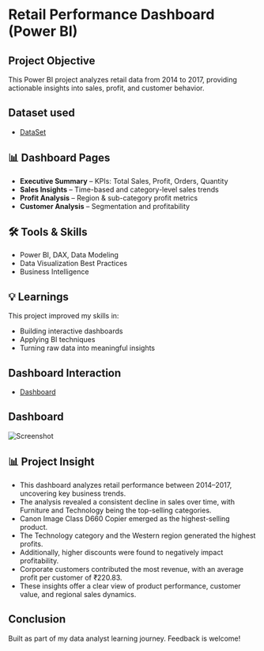 # Retail Performance Dashboard (Power BI)

## Project Objective
This Power BI project analyzes retail data from 2014 to 2017, providing actionable insights into sales, profit, and customer behavior.

## Dataset used
- <a href="https://github.com/Kenjale15/Retail-Performance-Dashboard/blob/main/Sample%20-%20Superstore.csv"> DataSet </a>

## 📊 Dashboard Pages
- **Executive Summary** – KPIs: Total Sales, Profit, Orders, Quantity
- **Sales Insights** – Time-based and category-level sales trends
- **Profit Analysis** – Region & sub-category profit metrics
- **Customer Analysis** – Segmentation and profitability

 ## 🛠 Tools & Skills
- Power BI, DAX, Data Modeling
- Data Visualization Best Practices
- Business Intelligence

## 💡 Learnings
This project improved my skills in:
- Building interactive dashboards
- Applying BI techniques
- Turning raw data into meaningful insights


## Dashboard Interaction 
- <a href="https://github.com/Kenjale15/Retail-Performance-Dashboard/blob/main/Screenshot.png"> Dashboard </a>

## Dashboard

![Screenshot](https://github.com/user-attachments/assets/e5090245-bac8-4e70-af8a-e42d9794b83f)

## 📊 Project Insight
- This dashboard analyzes retail performance between 2014–2017, uncovering key business trends.
- The analysis revealed a consistent decline in sales over time, with Furniture and Technology being the top-selling categories.
- Canon Image Class D660 Copier emerged as the highest-selling product.
- The Technology category and the Western region generated the highest profits.
- Additionally, higher discounts were found to negatively impact profitability.
- Corporate customers contributed the most revenue, with an average profit per customer of ₹220.83.
- These insights offer a clear view of product performance, customer value, and regional sales dynamics.

## Conclusion
Built as part of my data analyst learning journey. Feedback is welcome!
 

